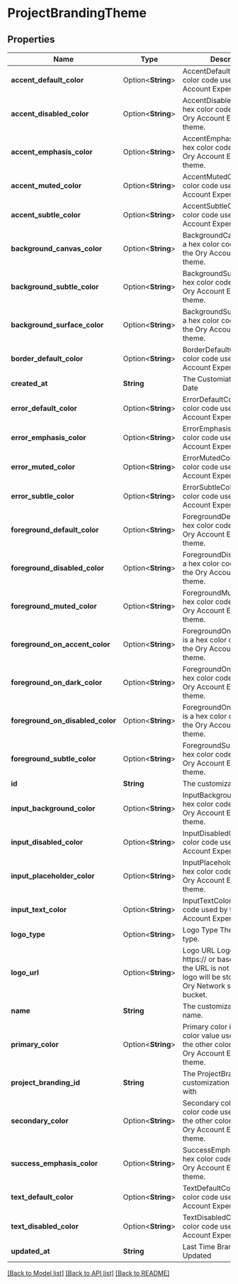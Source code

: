 # ProjectBrandingTheme

## Properties

Name | Type | Description | Notes
------------ | ------------- | ------------- | -------------
**accent_default_color** | Option<**String**> | AccentDefaultColor is a hex color code used by the Ory Account Experience theme. | [optional]
**accent_disabled_color** | Option<**String**> | AccentDisabledColor is a hex color code used by the Ory Account Experience theme. | [optional]
**accent_emphasis_color** | Option<**String**> | AccentEmphasisColor is a hex color code used by the Ory Account Experience theme. | [optional]
**accent_muted_color** | Option<**String**> | AccentMutedColor is a hex color code used by the Ory Account Experience theme. | [optional]
**accent_subtle_color** | Option<**String**> | AccentSubtleColor is a hex color code used by the Ory Account Experience theme. | [optional]
**background_canvas_color** | Option<**String**> | BackgroundCanvasColor is a hex color code used by the Ory Account Experience theme. | [optional]
**background_subtle_color** | Option<**String**> | BackgroundSubtleColor is a hex color code used by the Ory Account Experience theme. | [optional]
**background_surface_color** | Option<**String**> | BackgroundSurfaceColor is a hex color code used by the Ory Account Experience theme. | [optional]
**border_default_color** | Option<**String**> | BorderDefaultColor is a hex color code used by the Ory Account Experience theme. | [optional]
**created_at** | **String** | The Customiation Creation Date | [readonly]
**error_default_color** | Option<**String**> | ErrorDefaultColor is a hex color code used by the Ory Account Experience theme. | [optional]
**error_emphasis_color** | Option<**String**> | ErrorEmphasisColor is a hex color code used by the Ory Account Experience theme. | [optional]
**error_muted_color** | Option<**String**> | ErrorMutedColor is a hex color code used by the Ory Account Experience theme. | [optional]
**error_subtle_color** | Option<**String**> | ErrorSubtleColor is a hex color code used by the Ory Account Experience theme. | [optional]
**foreground_default_color** | Option<**String**> | ForegroundDefaultColor is a hex color code used by the Ory Account Experience theme. | [optional]
**foreground_disabled_color** | Option<**String**> | ForegroundDisabledColor is a hex color code used by the Ory Account Experience theme. | [optional]
**foreground_muted_color** | Option<**String**> | ForegroundMutedColor is a hex color code used by the Ory Account Experience theme. | [optional]
**foreground_on_accent_color** | Option<**String**> | ForegroundOnAccentColor is a hex color code used by the Ory Account Experience theme. | [optional]
**foreground_on_dark_color** | Option<**String**> | ForegroundOnDarkColor is a hex color code used by the Ory Account Experience theme. | [optional]
**foreground_on_disabled_color** | Option<**String**> | ForegroundOnDisabledColor is a hex color code used by the Ory Account Experience theme. | [optional]
**foreground_subtle_color** | Option<**String**> | ForegroundSubtleColor is a hex color code used by the Ory Account Experience theme. | [optional]
**id** | **String** | The customization theme ID. | [readonly]
**input_background_color** | Option<**String**> | InputBackgroundColor is a hex color code used by the Ory Account Experience theme. | [optional]
**input_disabled_color** | Option<**String**> | InputDisabledColor is a hex color code used by the Ory Account Experience theme. | [optional]
**input_placeholder_color** | Option<**String**> | InputPlaceholderColor is a hex color code used by the Ory Account Experience theme. | [optional]
**input_text_color** | Option<**String**> | InputTextColor is a hex color code used by the Ory Account Experience theme. | [optional]
**logo_type** | Option<**String**> | Logo Type The Logo mime type. | [optional]
**logo_url** | Option<**String**> | Logo URL Logo can be an https:// or base64:// URL. If the URL is not allowed, the logo will be stored inside the Ory Network storage bucket. | [optional]
**name** | **String** | The customization theme name. | 
**primary_color** | Option<**String**> | Primary color is an hsla color value used to derive the other colors from for the Ory Account Experience theme. | [optional]
**project_branding_id** | **String** | The ProjectBranding ID this customization is associated with | 
**secondary_color** | Option<**String**> | Secondary color is a hsla color code used to derive the other colors from for the Ory Account Experience theme. | [optional]
**success_emphasis_color** | Option<**String**> | SuccessEmphasisColor is a hex color code used by the Ory Account Experience theme. | [optional]
**text_default_color** | Option<**String**> | TextDefaultColor is a hex color code used by the Ory Account Experience theme. | [optional]
**text_disabled_color** | Option<**String**> | TextDisabledColor is a hex color code used by the Ory Account Experience theme. | [optional]
**updated_at** | **String** | Last Time Branding was Updated | [readonly]

[[Back to Model list]](../README.md#documentation-for-models) [[Back to API list]](../README.md#documentation-for-api-endpoints) [[Back to README]](../README.md)


